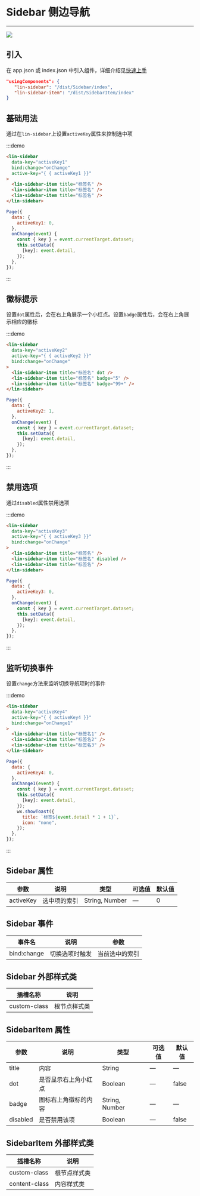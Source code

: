 # Sidebar 侧边导航

---

 <div class="demo-outer-container">
     <div class="demo-inner-container">
        <div class="demo-content">
            <img class="demo-image" src='../../componentImage/sidebar.png' />
        </div>
     </div>
 </div>

## 引入

在 app.json 或 index.json 中引入组件，详细介绍见[快速上手](/#/start)

```json
"usingComponents": {
   "lin-sidebar": "/dist/Sidebar/index",
   "lin-sidebar-item": "/dist/SidebarItem/index"
}
```

## 基础用法

通过在`lin-sidebar`上设置`activeKey`属性来控制选中项

:::demo

```html
<lin-sidebar
  data-key="activeKey1"
  bind:change="onChange"
  active-key="{ { activeKey1 }}"
>
  <lin-sidebar-item title="标签名" />
  <lin-sidebar-item title="标签名" />
  <lin-sidebar-item title="标签名" />
</lin-sidebar>
```

```javascript
Page({
  data: {
    activeKey1: 0,
  },
  onChange(event) {
    const { key } = event.currentTarget.dataset;
    this.setData({
      [key]: event.detail,
    });
  },
});
```

:::

## 徽标提示

设置`dot`属性后，会在右上角展示一个小红点。设置`badge`属性后，会在右上角展示相应的徽标

:::demo

```html
<lin-sidebar
  data-key="activeKey2"
  active-key="{ { activeKey2 }}"
  bind:change="onChange"
>
  <lin-sidebar-item title="标签名" dot />
  <lin-sidebar-item title="标签名" badge="5" />
  <lin-sidebar-item title="标签名" badge="99+" />
</lin-sidebar>
```

```javascript
Page({
  data: {
    activeKey2: 1,
  },
  onChange(event) {
    const { key } = event.currentTarget.dataset;
    this.setData({
      [key]: event.detail,
    });
  },
});
```

:::

## 禁用选项

通过`disabled`属性禁用选项

:::demo

```html
<lin-sidebar
  data-key="activeKey3"
  active-key="{ { activeKey3 }}"
  bind:change="onChange"
>
  <lin-sidebar-item title="标签名" />
  <lin-sidebar-item title="标签名" disabled />
  <lin-sidebar-item title="标签名" />
</lin-sidebar>
```

```javascript
Page({
  data: {
    activeKey3: 0,
  },
  onChange(event) {
    const { key } = event.currentTarget.dataset;
    this.setData({
      [key]: event.detail,
    });
  },
});
```

:::

## 监听切换事件

设置`change`方法来监听切换导航项时的事件

:::demo

```html
<lin-sidebar
  data-key="activeKey4"
  active-key="{ { activeKey4 }}"
  bind:change="onChange1"
>
  <lin-sidebar-item title="标签名1" />
  <lin-sidebar-item title="标签名2" />
  <lin-sidebar-item title="标签名3" />
</lin-sidebar>
```

```javascript
Page({
  data: {
    activeKey4: 0,
  },
  onChange1(event) {
    const { key } = event.currentTarget.dataset;
    this.setData({
      [key]: event.detail,
    });
    wx.showToast({
      title: `标签${event.detail * 1 + 1}`,
      icon: "none",
    });
  },
});
```

:::

## Sidebar 属性

| 参数      | 说明         | 类型           | 可选值 | 默认值 |
| --------- | ------------ | -------------- | ------ | ------ |
| activeKey | 选中项的索引 | String, Number | —      | 0      |

## Sidebar 事件

| 事件名      | 说明           | 参数           |
| ----------- | -------------- | -------------- |
| bind:change | 切换选项时触发 | 当前选中的索引 |

## Sidebar 外部样式类

| 插槽名称     | 说明         |
| ------------ | ------------ |
| custom-class | 根节点样式类 |

## SidebarItem 属性

| 参数     | 说明                 | 类型           | 可选值 | 默认值 |
| -------- | -------------------- | -------------- | ------ | ------ |
| title    | 内容                 | String         | —      | —      |
| dot      | 是否显示右上角小红点 | Boolean        | —      | false  |
| badge    | 图标右上角徽标的内容 | String, Number | —      | —      |
| disabled | 是否禁用该项         | Boolean        | —      | false  |

## SidebarItem 外部样式类

| 插槽名称      | 说明         |
| ------------- | ------------ |
| custom-class  | 根节点样式类 |
| content-class | 内容样式类   |
